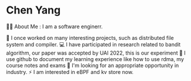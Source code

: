 # Chen Yang
👩‍💻  About Me :
I am a software enginerr.

🔭 I once worked on many interesting projects, such as distributed file system and compiler.
💻 I have participated in research related to bandit algorithm, our paper was accepted by UAI 2022, this is our experiment
🙂 I use github to document my learning experience like how to use rdma, my course notes and exams
🌱 I'm looking for an appropriate opportunity in industry.
⚡ I am interested in eBPF and kv store now.
